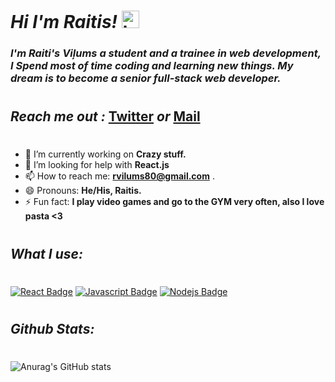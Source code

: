# _Hi I'm Raitis!_ <img src="https://user-images.githubusercontent.com/1303154/88677602-1635ba80-d120-11ea-84d8-d263ba5fc3c0.gif" width="28px" height="28px" alt="hi">

### _I'm Raiti's Viļums a student and a trainee in web development, I Spend most of time coding and learning new things. My dream is to become a senior full-stack web developer._

#

## _Reach me out :_ **[Twitter](https://twitter.com/RaitisVilums)** _or_ **[Mail](mailto:rvilums80@gmail.com)**

#

- 🔭 I’m currently working on **Crazy stuff.**
- 🤔 I’m looking for help with **React.js**
- 📫 How to reach me: **rvilums80@gmail.com** .
- 😄 Pronouns: **He/His, Raitis.**
- ⚡ Fun fact: **I play video games and go to the GYM very often, also I love pasta <3**

#

## _What I use:_

#

[![React Badge](https://img.shields.io/badge/-React-61DBFB?style=for-the-badge&labelColor=black&logo=react&logoColor=61DBFB)](#) [![Javascript Badge](https://img.shields.io/badge/-Javascript-F0DB4F?style=for-the-badge&labelColor=black&logo=javascript&logoColor=F0DB4F)](#) [![Nodejs Badge](https://img.shields.io/badge/-Nodejs-3C873A?style=for-the-badge&labelColor=black&logo=node.js&logoColor=3C873A)](#)

#

## _Github Stats:_

#

![Anurag's GitHub stats](https://github-readme-stats.vercel.app/api?username=RaitisVilums&show_icons=true&theme=radical)
